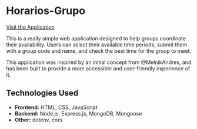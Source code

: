 # Horarios-Grupo

[Visit the Application](https://claudekoo.github.io/horarios_grupo/)

This is a really simple web application designed to help groups coordinate their availability. Users can select their available time periods, submit them with a group code and name, and check the best time for the group to meet.

This application was inspired by an initial concept from @MelnikAndres, and has been built to provide a more accessible and user-friendly experience of it.

## Technologies Used

- **Frontend:** HTML, CSS, JavaScript
- **Backend:** Node.js, Express.js, MongoDB, Mongoose
- **Other:** dotenv, cors
